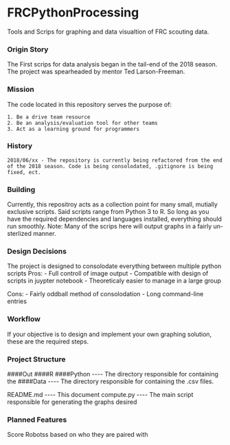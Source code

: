 # FRCPythonProcessing
Tools and Scrips for graphing and data visualtion of FRC scouting data.

### Origin Story
The First scrips for data analysis began in the tail-end of the 2018 season. The project was spearheaded by mentor Ted Larson-Freeman. 

### Mission
The code located in this repository serves the purpose of:

    1. Be a drive team resource
    2. Be an analysis/evaluation tool for other teams
    3. Act as a learning ground for programmers

### History
    2018/06/xx - The repository is currently being refactored from the end of the 2018 season. Code is being consolodated, .gitignore is being fixed, ect.
    
### Building
Currently, this repositroy acts as a collection point for many small, mutially exclusive scripts. Said scripts range from Python 3 to R. So long as you have the required dependencies and languages installed, everything should run smoothly. Note: Many of the scrips here will output graphs in a fairly un-sterlized manner.

### Design Decisions
The project is designed to consolodate everything between multiple python scripts
Pros:
    - Full controll of image output
    - Compatible with design of scripts in juypter notebook
    - Theoreticaly easier to manage in a large group

Cons:
    - Fairly oddball method of consolodation
    - Long command-line entries 

### Workflow
If your objective is to design and implement your own graphing solution, these are the required steps.

### Project Structure
####Out
####R
####Python
---- The directory responsible for containing the
####Data
---- The directory responsible for containing the .csv files.

README.md
---- This document
compute.py 
---- The main script responsible for generating the graphs desired

### Planned Features

Score Robotss based on who they are paired with
